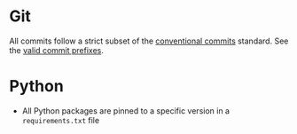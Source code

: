 # Git

All commits follow a strict subset of the [conventional commits](https://www.conventionalcommits.org/en/v1.0.0/) standard.
See the [valid commit prefixes](https://github.com/knjk04/covid19/blob/main/.github/workflows/conventional-commits.yml#L20).

# Python

- All Python packages are pinned to a specific version in a `requirements.txt` file
